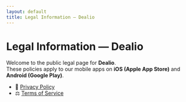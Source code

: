 ```yaml
---
layout: default
title: Legal Information — Dealio
---
```


# Legal Information — Dealio

Welcome to the public legal page for **Dealio**.  
These policies apply to our mobile apps on **iOS (Apple App Store)** and **Android (Google Play)**.

- 📄 [Privacy Policy](docs/privacy-policy.md)
- ⚖️ [Terms of Service](docs/terms-of-service.md)
